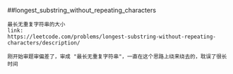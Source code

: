 ##longest_substring_without_repeating_characters
```
最长无重复字符串的大小
link:
https://leetcode.com/problems/longest-substring-without-repeating-characters/description/

刚开始审题审偏差了，审成 "最长无重复字符串"，一直在这个思路上绕来绕去的，耽误了很长时间


```